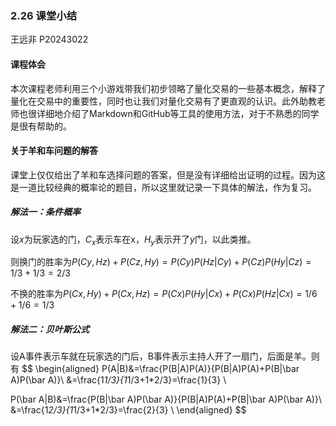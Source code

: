 ### 2.26 课堂小结

王远非 P20243022

#### 课程体会

​		本次课程老师利用三个小游戏带我们初步领略了量化交易的一些基本概念，解释了量化在交易中的重要性，同时也让我们对量化交易有了更直观的认识。此外助教老师也很详细地介绍了Markdown和GitHub等工具的使用方法，对于不熟悉的同学是很有帮助的。

#### 关于羊和车问题的解答

​		课堂上仅仅给出了羊和车选择问题的答案，但是没有详细给出证明的过程。因为这是一道比较经典的概率论的题目，所以这里就记录一下具体的解法，作为复习。

##### 解法一：条件概率

设$x$为玩家选的门，$C_x$表示车在x，$H_y$表示开了$y$门，以此类推。

则换门的胜率为$P(Cy,Hz)+P(Cz,Hy)=P(Cy)P(Hz|Cy)+P(Cz)P(Hy|Cz)=1/3 + 1/3=2/3$

不换的胜率为$P(Cx,Hy)+P(Cx,Hz)=P(Cx)P(Hy|Cx)+P(Cx)P(Hz|Cx)=1/6+1/6=1/3$

##### 解法二：贝叶斯公式

设A事件表示车就在玩家选的门后，B事件表示主持人开了一扇门，后面是羊。则有
$$
\begin{aligned}
P(A|B)&=\frac{P(B|A)P(A)}{P(B|A)P(A)+P(B|\bar A)P(\bar A)}\\
&=\frac{1*1/3}{1*1/3+1*2/3}=\frac{1}{3} \\

P(\bar A|B)&=\frac{P(B|\bar A)P(\bar A)}{P(B|A)P(A)+P(B|\bar A)P(\bar A)}\\
&=\frac{1*2/3}{1*1/3+1*2/3}=\frac{2}{3} \\
\end{aligned}
$$


